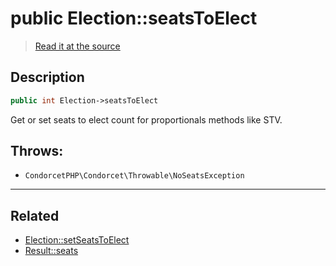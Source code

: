 # public Election::seatsToElect

> [Read it at the source](https://github.com/julien-boudry/Condorcet/blob/master/src/Election.php#L20)

## Description    

```php
public int Election->seatsToElect 
```

Get or set seats to elect count for proportionals methods like STV.


## Throws:   

* ```CondorcetPHP\Condorcet\Throwable\NoSeatsException``` 

---------------------------------------

## Related

* [Election::setSeatsToElect](/Docs/api-reference/Election%20Class/Election--setSeatsToElect.md)    
* [Result::seats](/Docs/api-reference/Result%20Class/Result--seats.md)    
